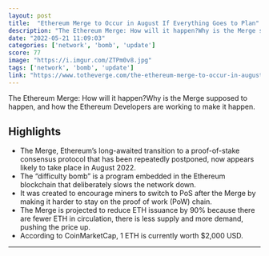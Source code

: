 ```yaml
---
layout: post
title:  "Ethereum Merge to Occur in August If Everything Goes to Plan"
description: "The Ethereum Merge: How will it happen?Why is the Merge supposed to happen, and how the Ethereum Developers are working to make it happen."
date: "2022-05-21 11:09:03"
categories: ['network', 'bomb', 'update']
score: 77
image: "https://i.imgur.com/ZTPm0v8.jpg"
tags: ['network', 'bomb', 'update']
link: "https://www.totheverge.com/the-ethereum-merge-to-occur-in-august-if-everything-goes-to-plan-said-ethereum-developers/"
---
```


The Ethereum Merge: How will it happen?Why is the Merge supposed to happen, and how the Ethereum Developers are working to make it happen.

## Highlights

- The Merge, Ethereum’s long-awaited transition to a proof-of-stake consensus protocol that has been repeatedly postponed, now appears likely to take place in August 2022.
- The “difficulty bomb” is a program embedded in the Ethereum blockchain that deliberately slows the network down.
- It was created to encourage miners to switch to PoS after the Merge by making it harder to stay on the proof of work (PoW) chain.
- The Merge is projected to reduce ETH issuance by 90% because there are fewer ETH in circulation, there is less supply and more demand, pushing the price up.
- According to CoinMarketCap, 1 ETH is currently worth $2,000 USD.

---
